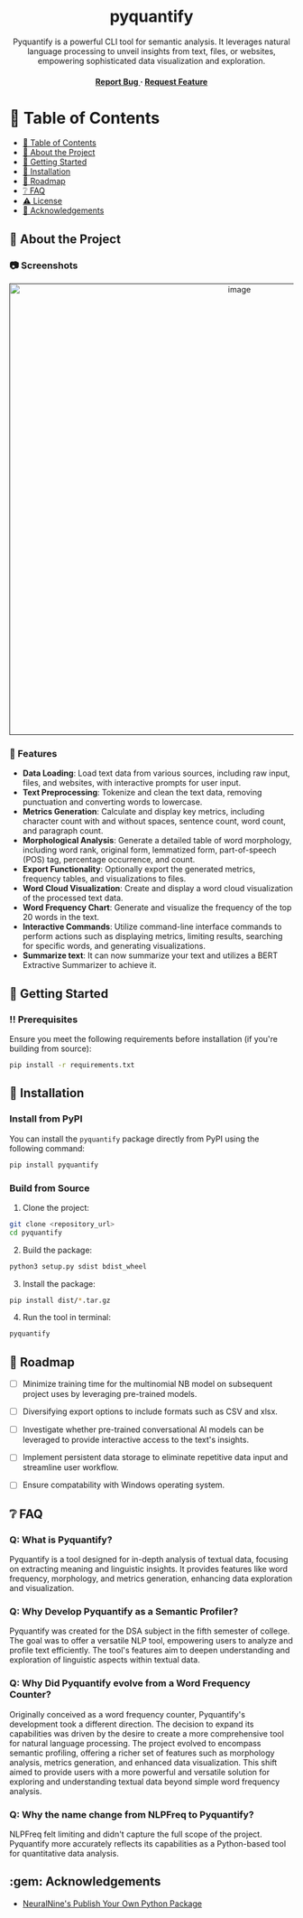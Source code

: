 <div align='center'>

<h1>pyquantify</h1>
<p>Pyquantify is a powerful CLI tool for semantic analysis. It leverages natural language processing to unveil insights from text, files, or websites, empowering sophisticated data visualization and exploration.</p>

<h4> <a href="https://github.com/vivekkdagar/pyquantify/issues"> Report Bug </a> <span> · </span> <a href="https://github.com/vivekkdagar/pyquantify/issues"> Request Feature </a> </h4>


</div>
  
# :notebook_with_decorative_cover: Table of Contents

- [:notebook_with_decorative_cover: Table of Contents](#notebook_with_decorative_cover-table-of-contents)
- [:star2: About the Project](#star2-about-the-project)
- [:toolbox: Getting Started](#toolbox-getting-started)
- [:toolbox: Installation](#toolbox-installation)
- [:compass: Roadmap](#compass-roadmap)
- [:grey_question: FAQ](#grey_question-faq)
- [:warning: License](#warning-license)
- [:gem: Acknowledgements](#ack)


## :star2: About the Project

### :camera: Screenshots
<div align="center"> <a href=""><img src="https://github.com/vivekkdagar/pyquantify/blob/main/assets/demo.png" alt='image' width='800'/></a> </div>


### :dart: Features
- **Data Loading**: Load text data from various sources, including raw input, files, and websites, with interactive prompts for user input.
- **Text Preprocessing**: Tokenize and clean the text data, removing punctuation and converting words to lowercase.
- **Metrics Generation**: Calculate and display key metrics, including character count with and without spaces, sentence count, word count, and paragraph count.
- **Morphological Analysis**: Generate a detailed table of word morphology, including word rank, original form, lemmatized form, part-of-speech (POS) tag, percentage occurrence, and count.
- **Export Functionality**: Optionally export the generated metrics, frequency tables, and visualizations to files.
- **Word Cloud Visualization**: Create and display a word cloud visualization of the processed text data.
- **Word Frequency Chart**: Generate and visualize the frequency of the top 20 words in the text.
- **Interactive Commands**: Utilize command-line interface commands to perform actions such as displaying metrics, limiting results, searching for specific words, and generating visualizations.
- **Summarize text**: It can now summarize your text and utilizes a BERT Extractive Summarizer to achieve it.


## :toolbox: Getting Started

### :bangbang: Prerequisites

Ensure you meet the following requirements before installation (if you're building from source):

```bash
pip install -r requirements.txt
```

## :toolbox: Installation

### Install from PyPI

You can install the `pyquantify` package directly from PyPI using the following command:

```bash
pip install pyquantify
```

### Build from Source

1. Clone the project:

```bash
git clone <repository_url>
cd pyquantify
```

2. Build the package:

```bash
python3 setup.py sdist bdist_wheel
```

3. Install the package:

```bash
pip install dist/*.tar.gz
```

4. Run the tool in terminal:

```bash
pyquantify
```

## :compass: Roadmap

* [ ] Minimize training time for the multinomial NB model on subsequent project uses by leveraging pre-trained models.
* [ ] Diversifying export options to include formats such as CSV and xlsx.
* [ ] Investigate whether pre-trained conversational AI models can be leveraged to provide interactive access to the text's insights.
* [ ] Implement persistent data storage to eliminate repetitive data input and streamline user workflow.
* [ ] Ensure compatability with Windows operating system.



## :grey_question: FAQ

### Q: What is Pyquantify?

Pyquantify is a tool designed for in-depth analysis of textual data, focusing on extracting meaning and linguistic insights. It provides features like word frequency, morphology, and metrics generation, enhancing data exploration and visualization.

### Q: Why Develop Pyquantify as a Semantic Profiler?

Pyquantify was created for the DSA subject in the fifth semester of college. The goal was to offer a versatile NLP tool, empowering users to analyze and profile text efficiently. The tool's features aim to deepen understanding and exploration of linguistic aspects within textual data.

### Q: Why Did Pyquantify evolve from a Word Frequency Counter?

Originally conceived as a word frequency counter, Pyquantify's development took a different direction. The decision to expand its capabilities was driven by the desire to create a more comprehensive tool for natural language processing. The project evolved to encompass semantic profiling, offering a richer set of features such as morphology analysis, metrics generation, and enhanced data visualization. This shift aimed to provide users with a more powerful and versatile solution for exploring and understanding textual data beyond simple word frequency analysis.

### Q: Why the name change from NLPFreq to Pyquantify?

NLPFreq felt limiting and didn't capture the full scope of the project. Pyquantify more accurately reflects its capabilities as a Python-based tool for quantitative data analysis.


<h2> <a id = "ack">:gem: Acknowledgements</a></h2>

- [NeuralNine's Publish Your Own Python Package](https://www.youtube.com/watch?v=tEFkHEKypLI)
